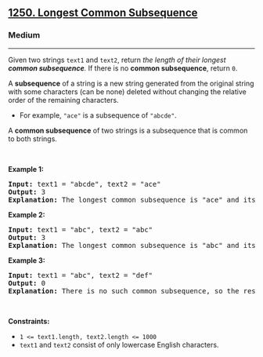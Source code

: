 <h2><a href="https://leetcode.com/problems/longest-common-subsequence/?envType=study-plan-v2&envId=dynamic-programming">1250. Longest Common Subsequence</a></h2><h3>Medium</h3><hr><p>Given two strings <code>text1</code> and <code>text2</code>, return <em>the length of their longest <strong>common subsequence</strong>. </em>If there is no <strong>common subsequence</strong>, return <code>0</code>.</p>

<p>A <strong>subsequence</strong> of a string is a new string generated from the original string with some characters (can be none) deleted without changing the relative order of the remaining characters.</p>

<ul>
	<li>For example, <code>&quot;ace&quot;</code> is a subsequence of <code>&quot;abcde&quot;</code>.</li>
</ul>

<p>A <strong>common subsequence</strong> of two strings is a subsequence that is common to both strings.</p>

<p>&nbsp;</p>
<p><strong class="example">Example 1:</strong></p>

<pre>
<strong>Input:</strong> text1 = &quot;abcde&quot;, text2 = &quot;ace&quot; 
<strong>Output:</strong> 3  
<strong>Explanation:</strong> The longest common subsequence is &quot;ace&quot; and its length is 3.
</pre>

<p><strong class="example">Example 2:</strong></p>

<pre>
<strong>Input:</strong> text1 = &quot;abc&quot;, text2 = &quot;abc&quot;
<strong>Output:</strong> 3
<strong>Explanation:</strong> The longest common subsequence is &quot;abc&quot; and its length is 3.
</pre>

<p><strong class="example">Example 3:</strong></p>

<pre>
<strong>Input:</strong> text1 = &quot;abc&quot;, text2 = &quot;def&quot;
<strong>Output:</strong> 0
<strong>Explanation:</strong> There is no such common subsequence, so the result is 0.
</pre>

<p>&nbsp;</p>
<p><strong>Constraints:</strong></p>

<ul>
	<li><code>1 &lt;= text1.length, text2.length &lt;= 1000</code></li>
	<li><code>text1</code> and <code>text2</code> consist of only lowercase English characters.</li>
</ul>

